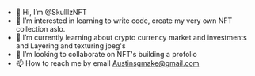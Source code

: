 - 👋 Hi, I’m @SkulllzNFT
- 👀 I’m interested in learning to write code, create my very own NFT collection aslo.
- 🌱 I’m currently learning about crypto currency market and investments and Layering and texturing jpeg's
- 💞️ I’m looking to collaborate on NFT's building a profolio
- 📫 How to reach me by email Austinsgmake@gmail.com

<!---
SkulllzNFT/SkulllzNFT is a ✨ special ✨ repository because its `README.md` (this file) appears on your GitHub profile.
You can click the Preview link to take a look at your changes.
--->
